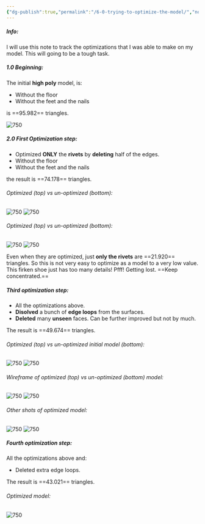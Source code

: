 ```yaml
---
{"dg-publish":true,"permalink":"/6-0-trying-to-optimize-the-model/","noteIcon":""}
---
```


##### Info:
I will use this note to track the optimizations that I was able to make on my model. This will going to be a tough task.

##### 1.0 Beginning:
The initial **high poly** model, is:
- Without the floor
- Without the feet and the nails

is ==95.982== triangles.

![750](https://i.imgur.com/SU5wp49.png)

##### 2.0 First Optimization step:

- Optimized **ONLY** the **rivets** by **deleting** half of the edges.
- Without the floor
- Without the feet and the nails

the result is ==74.178== triangles.

###### Optimized (top) vs un-optimized (bottom):
![750](https://i.imgur.com/XmOsAEJ.png)
![750](https://i.imgur.com/sQCovZ6.png)

###### Optimized (top) vs un-optimized (bottom):
![750](https://i.imgur.com/kPQkeNc.png)
![750](https://i.imgur.com/UL0M1WJ.png)

Even when they are optimized, just **only the rivets** are ==21.920== triangles. So this is not very easy to optimize as a model to a very low value. This firken shoe just has too many details! Pfff! Getting lost. ==Keep concentrated.==
##### Third optimization step:

- All the optimizations above.
- **Disolved** a bunch of **edge loops** from the surfaces.
- **Deleted** many **unseen** faces. Can be further improved but not by much.

The result is ==49.674== triangles.

###### Optimized (top) vs un-optimized initial model (bottom):
![750](https://i.imgur.com/2YrHPZc.png)
![750](https://i.imgur.com/sQCovZ6.png)

###### Wireframe of optimized (top) vs un-optimized (bottom) model:
![750](https://i.imgur.com/fHklHg0.png)
![750](https://i.imgur.com/dPjV591.png)
###### Other shots of optimized model:
![750](https://i.imgur.com/CsjAUdb.png)
![750](https://i.imgur.com/CVxcY4M.png)

##### Fourth optimization step:
All the optimizations above and:
- Deleted extra edge loops.

The result is ==43.021== triangles.

###### Optimized model:
![750](https://i.imgur.com/2F5LBdq.png)